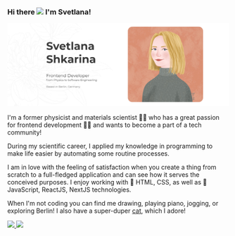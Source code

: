 ### Hi there <img src="https://media.giphy.com/media/hvRJCLFzcasrR4ia7z/giphy.gif" width="30px"> I'm Svetlana!

<img src="./gh-header-image.jpg" alt="Svetlana Shkarina">

I'm a former physicist and materials scientist :woman_scientist: who has a great passion for frontend development :woman_technologist: and wants to become a part of a tech community!

During my scientific career, I applied my knowledge in programming to make life easier by automating some routine processes. 

I am in love with the feeling of satisfaction when you create a thing from scratch to a full-fledged application and can see how it serves the conceived purposes. I enjoy working with :older_man: HTML, CSS, as well as :baby: JavaScript, ReactJS, NextJS technologies.

When I'm not coding you can find me drawing, playing piano, jogging, or exploring Berlin! I also have a super-duper <a href="https://www.instagram.com/tonystar.cat">cat</a>, which I adore!

<!-- LinkedIn Contact -->
  <a href="https://www.linkedin.com/in/svetlana-shkarina-ph-d-84a80658">
    <img src="https://img.shields.io/badge/-SVETLANA%20SHKARINA-blue?style=for-the-badge&logo=Linkedin&logoColor=white"/>
  </a>
  
<!-- Email -->
  <a href="mailto:svetlana.n.shkarina@gmail.com">
    <img src="https://img.shields.io/badge/EMAIL-svetlana.n.shkarina@gmail.com-20b2aa?style=for-the-badge"/>
  </a>
  


